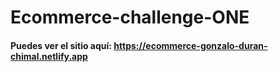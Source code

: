# Ecommerce-challenge-ONE

#### Puedes ver el sitio aquí: https://ecommerce-gonzalo-duran-chimal.netlify.app
